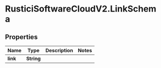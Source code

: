 # RusticiSoftwareCloudV2.LinkSchema

## Properties
Name | Type | Description | Notes
------------ | ------------- | ------------- | -------------
**link** | **String** |  | 


